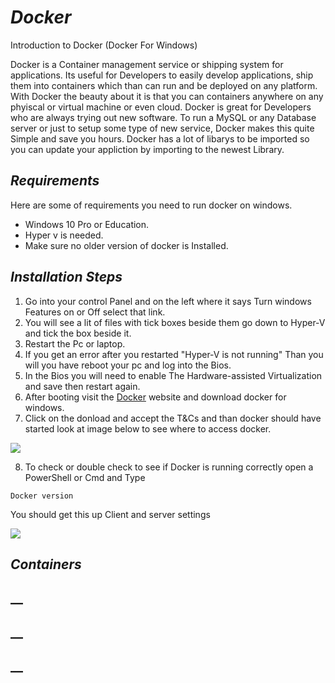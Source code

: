 # **_Docker_**
Introduction to Docker (Docker For Windows) 

Docker is a Container management service or shipping system for applications. Its useful for Developers to easily develop applications,
ship them into containers which than can run and be deployed on any platform. 
With Docker the beauty about it is that you can containers anywhere on any phyiscal or virtual machine or even cloud.
Docker is great for Developers who are always trying out new software. To run a MySQL or any Database server or just to setup some type of new service, Docker makes this quite Simple and save you hours. 
Docker has a lot of libarys to be imported so you can update your appliction by importing to the newest Library. 

## **_Requirements_**

Here are some of requirements you need to run docker on windows. 

- Windows 10 Pro or Education. 
- Hyper v is needed.
- Make sure no older version of docker is Installed.

## **_Installation Steps_**
1. Go into your control Panel and on the left where it says Turn windows Features on or Off select that link. 
2. You will see a lit of files with tick boxes beside them go down to Hyper-V and tick the box beside it.
3. Restart the Pc or laptop.
4. If you get an error after you restarted "Hyper-V is not running" Than you will you have reboot your pc and log into the Bios.
5. In the Bios you will need to enable The Hardware-assisted Virtualization and save then restart again.
6. After booting visit the [Docker](https://www.docker.com/community-edition#/windows) website and download docker for windows.
7. Click on the donload and accept the T&Cs and than docker should have started look at image below to see where to access docker. 

![](https://www.tutorialspoint.com/docker/images/kitematic.jpg)

8. To check or double check to see if Docker is running correctly open a PowerShell or Cmd and Type 
```
Docker version 
```
You should get this up Client and server settings 

![](https://encrypted-tbn0.gstatic.com/images?q=tbn:ANd9GcQf5WQPRN-U8L3p9eVtzd34JcYkg1TZRPXinq1g34QGKaML29C5VA)


## **_Containers_**

## **__**
## **__**
## **__**


